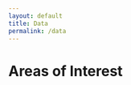```yaml
---
layout: default
title: Data
permalink: /data
---
```


<head>
  <link rel="stylesheet" href="https://unpkg.com/leaflet@1.7.1/dist/leaflet.css" />
  <script src="https://unpkg.com/leaflet@1.7.1/dist/leaflet.js"></script>
</head>

# Areas of Interest

<div id="mapid" style="height: 500px;"></div> <!-- Increased height for better visibility -->

<script>
  // Initialize the map and center it on the US
  var map = L.map('mapid').setView([39.8283, -98.5795], 5); // Centered on the US with zoom level 5

  // Add OpenStreetMap tiles
  L.tileLayer('https://{s}.tile.openstreetmap.org/{z}/{x}/{y}.png', {
    attribution: '&copy; <a href="https://www.openstreetmap.org/copyright">OpenStreetMap</a> contributors'
  }).addTo(map);

  L.marker([37.9161, -85.9562]).addTo(map)
    .bindPopup("<b>Fort Knox</b><br>Fort Knox, KY")
    .openPopup();

  L.marker([33.2145, -117.3872]).addTo(map)
    .bindPopup("<b>Camp Pendleton</b><br>San Diego, CA")
    .openPopup();

  L.marker([31.1551, -97.7646]).addTo(map)
    .bindPopup("<b>Fort Cavazos (Fort Hood)</b><br>Killeen-Copperas Cove, TX")
    .openPopup();

  L.marker([35.139167, -78.999167]).addTo(map)
    .bindPopup("<b>Fort Liberty (Fort Bragg)</b><br>Fayetteville, NC")
    .openPopup();

 L.marker([32.8115, -115.6723]).addTo(map)
    .bindPopup("<b>Naval Air Facility El Centro</b><br>El Centro, CA")
    .openPopup();  

L.marker([32.887299, -117.119843]).addTo(map)
    .bindPopup("<b>Marine Corps Air Station Miramar</b><br>San Diego, CA")
    .openPopup();  
</script>

